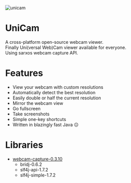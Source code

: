 ![unicam](https://cloud.githubusercontent.com/assets/1696674/13898812/8d1f1e4a-edde-11e5-9805-9f66db472d93.png)
# UniCam
A cross-platform open-source webcam viewer.  
Finally Uni(versal Web)Cam viewer available for everyone.  
Using sarxos webcam capture API.
# Features
* View your webcam with custom resolutions
* Automatically detect the best resolution
* Easily double or half the current resolution
* Mirror the webcam view
* Go fullscreen
* Take screenshots
* Simple one-key shortcuts
* Written in blazingly fast Java :neutral_face:

# Libraries
* [webcam-capture-0.3.10](https://github.com/sarxos/webcam-capture "Github")
  * bridj-0.6.2
  * slf4j-api-1.7.2
  * slf4j-simple-1.7.2
